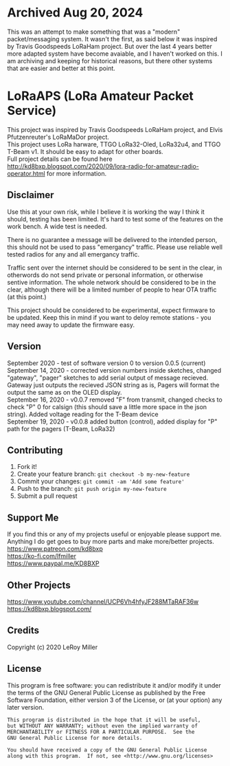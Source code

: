 # Archived Aug 20, 2024

This was an attempt to make something that was a "modern" packet/messaging system. It wasn't the first, as said below it was inspired by Travis Goodspeeds LoRaHam project.  But over the last 4 years better more adapted system have become avaiable, and I haven't worked on this.  I am archiving and keeping for historical reasons, but there other systems that are easier and better at this point.

# LoRaAPS (LoRa Amateur Packet Service)

This project was inspired by Travis Goodspeeds LoRaHam project, and Elvis Pfutzenreuter's LoRaMaDor project.  
This project uses LoRa harware, TTGO LoRa32-Oled, LoRa32u4, and TTGO T-Beam v1. It should be easy to adapt for other boards.  
Full project details can be found here http://kd8bxp.blogspot.com/2020/09/lora-radio-for-amateur-radio-operator.html for more information.  

## Disclaimer

Use this at your own risk, while I believe it is working the way I think it should, testing has been limited. It's hard to test some of the features on the work bench. A wide test is needed.  

There is no guarantee a message will be delivered to the intended person, this should not be used to pass "emergancy" traffic. Please use reliable well tested radios for any and all emergancy traffic.  

Traffic sent over the internet should be considered to be sent in the clear, in otherwords do not send private or personal information, or otherwise sentive information. The whole network should be considered to be in the clear, although there will be a limited number of people to hear OTA traffic (at this point.)  

This project should be considered to be experimental, expect firmware to be updated. Keep this in mind if you want to deloy remote stations - you may need away to update the firmware easy.  

## Version

September 2020 - test of software version 0 to version 0.0.5 (current)  
September 14, 2020 - corrected version numbers inside sketches, changed "gateway", "pager" sketches to add serial output of message recieved. Gateway just outputs the recieved JSON string as is, Pagers will format the output the same as on the OLED display.  
September 16, 2020 - v0.0.7 removed "F" from transmit, changed checks to check "P" 0 for calsign (this should save a little more space in the json string). Added voltage reading for the T-Beam device  
September 19, 2020 - v0.0.8 added button (control), added display for "P" path for the pagers (T-Beam, LoRa32)  

## Contributing

1. Fork it!
2. Create your feature branch: `git checkout -b my-new-feature`
3. Commit your changes: `git commit -am 'Add some feature'`
4. Push to the branch: `git push origin my-new-feature`
5. Submit a pull request

## Support Me

If you find this or any of my projects useful or enjoyable please support me.  
Anything I do get goes to buy more parts and make more/better projects.  
https://www.patreon.com/kd8bxp  
https://ko-fi.com/lfmiller  
https://www.paypal.me/KD8BXP  

## Other Projects

https://www.youtube.com/channel/UCP6Vh4hfyJF288MTaRAF36w  
https://kd8bxp.blogspot.com/  


## Credits

Copyright (c) 2020 LeRoy Miller

## License

This program is free software: you can redistribute it and/or modify
    it under the terms of the GNU General Public License as published by
    the Free Software Foundation, either version 3 of the License, or
    (at your option) any later version.

    This program is distributed in the hope that it will be useful,
    but WITHOUT ANY WARRANTY; without even the implied warranty of
    MERCHANTABILITY or FITNESS FOR A PARTICULAR PURPOSE.  See the
    GNU General Public License for more details.

    You should have received a copy of the GNU General Public License
    along with this program.  If not, see <http://www.gnu.org/licenses>
